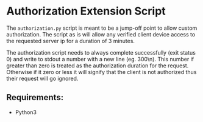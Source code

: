 # Authorization Extension Script
The `authorization.py` script is meant to be a jump-off point to allow custom
authorization. The script as is will allow any verified client device
access to the requested server ip for a duration of 3 minutes.

The authorization script needs to always complete successfully (exit status 0)
and write to stdout a number with a new line (eg. 300\n). This number if greater
than zero is treated as the authorization duration for the request. Otherwise if
it zero or less it will signify that the client is not authorized thus their
request will go ignored.

## Requirements:
* Python3